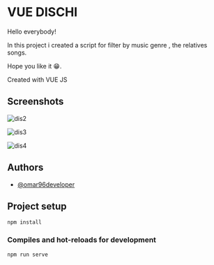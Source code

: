 
# VUE DISCHI
Hello everybody!  


In this project i created a script for filter by music genre , the relatives songs. 

Hope you like it 😁.

Created with VUE JS




## Screenshots
![dis2](https://user-images.githubusercontent.com/84162621/170790352-b7538a1d-57e1-4249-abcb-0d6a540de445.png)

![dis3](https://user-images.githubusercontent.com/84162621/170790358-09316c17-04c7-4ecc-bd7c-f3a02214de73.png)

![dis4](https://user-images.githubusercontent.com/84162621/170790366-de8cb477-bfb9-4e55-bfe6-8d544eb78b5a.png)


## Authors

- [@omar96developer](https://github.com/omar96developer)



## Project setup
```
npm install
```

### Compiles and hot-reloads for development
```
npm run serve
```
